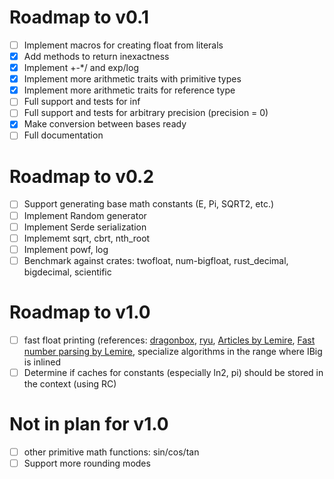 # Roadmap to v0.1
- [ ] Implement macros for creating float from literals
- [x] Add methods to return inexactness
- [x] Implement +-*/ and exp/log
- [x] Implement more arithmetic traits with primitive types
- [x] Implement more arithmetic traits for reference type
- [ ] Full support and tests for inf
- [ ] Full support and tests for arbitrary precision (precision = 0)
- [x] Make conversion between bases ready
- [ ] Full documentation

# Roadmap to v0.2
- [ ] Support generating base math constants (E, Pi, SQRT2, etc.)
- [ ] Implement Random generator
- [ ] Implement Serde serialization
- [ ] Implememt sqrt, cbrt, nth_root
- [ ] Implement powf, log
- [ ] Benchmark against crates: twofloat, num-bigfloat, rust_decimal, bigdecimal, scientific

# Roadmap to v1.0
- [ ] fast float printing (references: [dragonbox](https://github.com/jk-jeon/dragonbox), [ryu](https://lib.rs/crates/ryu-js), [Articles by Lemire](https://arxiv.org/search/cs?searchtype=author&query=Lemire%2C+D), [Fast number parsing by Lemire](https://arxiv.org/pdf/2101.11408.pdf), specialize algorithms in the range where IBig is inlined
- [ ] Determine if caches for constants (especially ln2, pi) should be stored in the context (using RC)

# Not in plan for v1.0
- [ ] other primitive math functions: sin/cos/tan
- [ ] Support more rounding modes
